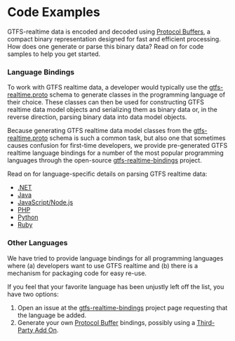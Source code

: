 # Code Examples

GTFS-realtime data is encoded and decoded using [Protocol Buffers](https://developers.google.com/protocol-buffers/), a compact binary representation designed for fast and efficient processing. How does one generate or parse this binary data? Read on for code samples to help you get started.

### Language Bindings
To work with GTFS realtime data, a developer would typically use the [gtfs-realtime.proto](../proto) schema to generate classes in the programming language of their choice. These classes can then be used for constructing GTFS realtime data model objects and serializing them as binary data or, in the reverse direction, parsing binary data into data model objects.

Because generating GTFS realtime data model classes from the [gtfs-realtime.proto](../proto)  schema is such a common task, but also one that sometimes causes confusion for first-time developers, we provide pre-generated GTFS realtime language bindings for a number of the most popular programming languages through the open-source [gtfs-realtime-bindings](https://github.com/google/gtfs-realtime-bindings) project.

Read on for language-specific details on parsing GTFS realtime data:

- [.NET](dotnet.md)
- [Java](java.md)
- [JavaScript/Node.js](nodejs.md)
- [PHP](php.md)
- [Python](python.md)
- [Ruby](ruby.md)

### Other Languages
We have tried to provide language bindings for all programming languages where (a) developers want to use GTFS realtime and (b) there is a mechanism for packaging code for easy re-use.

If you feel that your favorite language has been unjustly left off the list, you have two options:

1. Open an issue at the [gtfs-realtime-bindings](https://github.com/google/gtfs-realtime-bindings) project page requesting that the language be added.
2. Generate your own [Protocol Buffer](https://developers.google.com/protocol-buffers/) bindings, possibly using a [Third-Party Add On](https://github.com/google/protobuf/blob/master/docs/third_party.md).